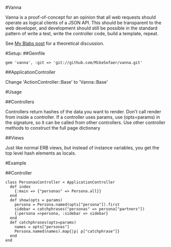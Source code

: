 #Vanna

Vanna is a proof-of-concept for an opinion that all web requests should operate as logical clients of a JSON API.
This should be transparent to the web developer, and development should still be possible in the standard
pattern of write a test, write the controller code, build a template, repeat.

See [My Blabs post](http://pivotallabs.com/users/msofaer/blog/articles/1423-presenters-and-logical-apis/) for a theoretical discussion.

#Setup:
##Gemfile

    gem 'vanna', :git => 'git://github.com/MikeSofaer/vanna.git'

##ApplicationController

Change 'ActionController::Base' to 'Vanna::Base'

#Usage

##Controllers

Controllers return hashes of the data you want to render.  Don't call render from inside a controller.  If a controller uses params, use (opts=params) in the signature, so it can be called from other controllers.  Use other controller methods to construct the full page dictionary

##Views

Just like normal ERB views, but instead of instance variables, you get the top level hash elements as locals.

#Example

##Controller

    class PersonasController < ApplicationController
      def index
        {:main => {"personas" => Persona.all}}
      end
      def show(opts = params)
        persona = Persona.named(opts["persona"]).first
        sidebar = catchphrases("personas" => persona["partners"])
        {:persona =>persona, :sidebar => sidebar}
      end
      def catchphrases(opts=params)
        names = opts["personas"]
        Persona.named(names).map{|p| p["catchphrase"]}
      end
    end
